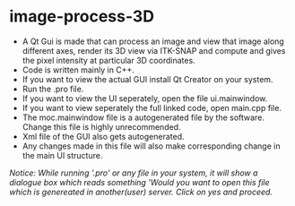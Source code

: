 # image-process-3D
 - A Qt Gui is made that can process an image and view that image along different axes, render its 3D view via ITK-SNAP and compute and gives the pixel intensity at particular 3D coordinates.
 - Code is written mainly in C++.
 - If you want to view the actual GUI install Qt Creator on your system.
 - Run the .pro file.
 - If you want to view the UI seperately, open the file ui.mainwindow. 
 - If you want to view seperately the full linked code, open main.cpp file.
 - The moc.mainwindow file is a autogenerated file by the software. Change this file is highly unrecommended. 
 - Xml file of the GUI also gets autogenerated.
 - Any changes made in this file will also make corresponding change in the main UI structure. 
 
 *Notice: While running '.pro' or any file in your system, it will show a dialogue box which reads something 'Would you want to open this file which is genereated in another(user) server. Click on yes and proceed.*
